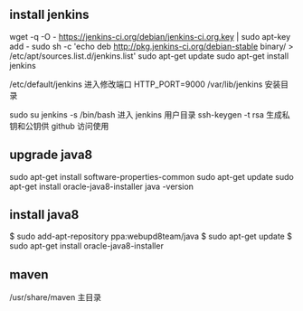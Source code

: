 ## install jenkins

wget -q -O - https://jenkins-ci.org/debian/jenkins-ci.org.key | sudo apt-key add -
sudo sh -c 'echo deb http://pkg.jenkins-ci.org/debian-stable binary/ > /etc/apt/sources.list.d/jenkins.list'
sudo apt-get update
sudo apt-get install jenkins

/etc/default/jenkins 进入修改端口 HTTP_PORT=9000
/var/lib/jenkins 安装目录

sudo su jenkins -s /bin/bash 进入 jenkins 用户目录
ssh-keygen -t rsa  生成私钥和公钥供 github 访问使用

## upgrade java8

sudo apt-get install software-properties-common
sudo apt-get update
sudo apt-get install oracle-java8-installer
java -version

## install java8
$ sudo add-apt-repository ppa:webupd8team/java
$ sudo apt-get update
$ sudo apt-get install oracle-java8-installer

## maven

/usr/share/maven 主目录




